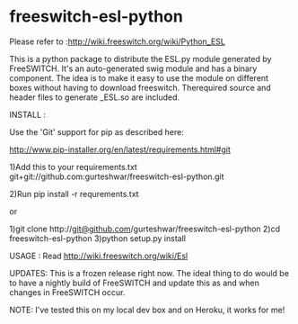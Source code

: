 freeswitch-esl-python
=====================

Please refer to :http://wiki.freeswitch.org/wiki/Python_ESL

This is a python package to distribute the ESL.py module generated by FreeSWITCH. It's an auto-generated swig module and has a binary component. The idea is to make it easy to use the module on different boxes without having to download freeswitch. Therequired source and header files to generate _ESL.so are included.

INSTALL :

Use the 'Git' support for pip as described here: 

http://www.pip-installer.org/en/latest/requirements.html#git

1)Add this to your requirements.txt
git+git://github.com:gurteshwar/freeswitch-esl-python.git 

2)Run pip install -r requrements.txt

or

1)git clone http://git@github.com/gurteshwar/freeswitch-esl-python
2)cd freeswitch-esl-python
3)python setup.py install

USAGE : Read http://wiki.freeswitch.org/wiki/Esl

UPDATES: This is a frozen release right now. The ideal thing to do would be to have a nightly build of FreeSWITCH and update this as and when changes in FreeSWITCH occur.
 
NOTE: I've tested this on my local dev box and on Heroku, it works for me!

